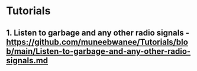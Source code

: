 # Tutorials

## 1. Listen to garbage and any other radio signals - https://github.com/muneebwanee/Tutorials/blob/main/Listen-to-garbage-and-any-other-radio-signals.md   
